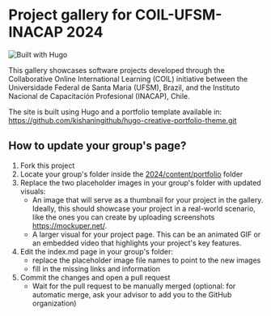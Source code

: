 # Project gallery for COIL-UFSM-INACAP 2024

![Built with Hugo](https://img.shields.io/badge/built%20with-Hugo-blueviolet)

This gallery showcases software projects developed through the Collaborative Online International Learning (COIL) initiative between the Universidade Federal de Santa Maria (UFSM), Brazil, and the Instituto Nacional de Capacitación Profesional (INACAP), Chile.

The site is built using Hugo and a portfolio template available in: https://github.com/kishaningithub/hugo-creative-portfolio-theme.git

## How to update your group's page?

1. Fork this project
2. Locate your group's folder inside the [2024/content/portfolio](2024/content/portfolio/) folder
3. Replace the two placeholder images in your group's folder with updated visuals:
   - An image that will serve as a thumbnail for your project in the gallery. Ideally, this should showcase your project in a real-world scenario, like the ones you can create by uploading screenshots https://mockuper.net/.
   - A larger visual for your project page. This can be an animated GIF or an embedded video that highlights your project's key features.
5. Edit the index.md page in your group's folder:
   - replace the placeholder image file names to point to the new images
   - fill in the missing links and information 
6. Commit the changes and open a pull request
   - Wait for the pull request to be manually merged (optional: for automatic merge, ask your advisor to add you to the GitHub organization)

